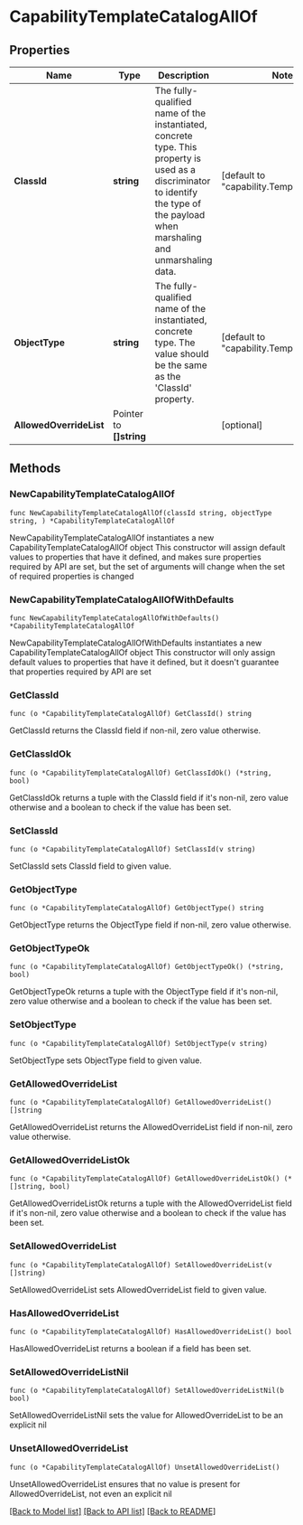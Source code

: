 # CapabilityTemplateCatalogAllOf

## Properties

Name | Type | Description | Notes
------------ | ------------- | ------------- | -------------
**ClassId** | **string** | The fully-qualified name of the instantiated, concrete type. This property is used as a discriminator to identify the type of the payload when marshaling and unmarshaling data. | [default to "capability.TemplateCatalog"]
**ObjectType** | **string** | The fully-qualified name of the instantiated, concrete type. The value should be the same as the &#39;ClassId&#39; property. | [default to "capability.TemplateCatalog"]
**AllowedOverrideList** | Pointer to **[]string** |  | [optional] 

## Methods

### NewCapabilityTemplateCatalogAllOf

`func NewCapabilityTemplateCatalogAllOf(classId string, objectType string, ) *CapabilityTemplateCatalogAllOf`

NewCapabilityTemplateCatalogAllOf instantiates a new CapabilityTemplateCatalogAllOf object
This constructor will assign default values to properties that have it defined,
and makes sure properties required by API are set, but the set of arguments
will change when the set of required properties is changed

### NewCapabilityTemplateCatalogAllOfWithDefaults

`func NewCapabilityTemplateCatalogAllOfWithDefaults() *CapabilityTemplateCatalogAllOf`

NewCapabilityTemplateCatalogAllOfWithDefaults instantiates a new CapabilityTemplateCatalogAllOf object
This constructor will only assign default values to properties that have it defined,
but it doesn't guarantee that properties required by API are set

### GetClassId

`func (o *CapabilityTemplateCatalogAllOf) GetClassId() string`

GetClassId returns the ClassId field if non-nil, zero value otherwise.

### GetClassIdOk

`func (o *CapabilityTemplateCatalogAllOf) GetClassIdOk() (*string, bool)`

GetClassIdOk returns a tuple with the ClassId field if it's non-nil, zero value otherwise
and a boolean to check if the value has been set.

### SetClassId

`func (o *CapabilityTemplateCatalogAllOf) SetClassId(v string)`

SetClassId sets ClassId field to given value.


### GetObjectType

`func (o *CapabilityTemplateCatalogAllOf) GetObjectType() string`

GetObjectType returns the ObjectType field if non-nil, zero value otherwise.

### GetObjectTypeOk

`func (o *CapabilityTemplateCatalogAllOf) GetObjectTypeOk() (*string, bool)`

GetObjectTypeOk returns a tuple with the ObjectType field if it's non-nil, zero value otherwise
and a boolean to check if the value has been set.

### SetObjectType

`func (o *CapabilityTemplateCatalogAllOf) SetObjectType(v string)`

SetObjectType sets ObjectType field to given value.


### GetAllowedOverrideList

`func (o *CapabilityTemplateCatalogAllOf) GetAllowedOverrideList() []string`

GetAllowedOverrideList returns the AllowedOverrideList field if non-nil, zero value otherwise.

### GetAllowedOverrideListOk

`func (o *CapabilityTemplateCatalogAllOf) GetAllowedOverrideListOk() (*[]string, bool)`

GetAllowedOverrideListOk returns a tuple with the AllowedOverrideList field if it's non-nil, zero value otherwise
and a boolean to check if the value has been set.

### SetAllowedOverrideList

`func (o *CapabilityTemplateCatalogAllOf) SetAllowedOverrideList(v []string)`

SetAllowedOverrideList sets AllowedOverrideList field to given value.

### HasAllowedOverrideList

`func (o *CapabilityTemplateCatalogAllOf) HasAllowedOverrideList() bool`

HasAllowedOverrideList returns a boolean if a field has been set.

### SetAllowedOverrideListNil

`func (o *CapabilityTemplateCatalogAllOf) SetAllowedOverrideListNil(b bool)`

 SetAllowedOverrideListNil sets the value for AllowedOverrideList to be an explicit nil

### UnsetAllowedOverrideList
`func (o *CapabilityTemplateCatalogAllOf) UnsetAllowedOverrideList()`

UnsetAllowedOverrideList ensures that no value is present for AllowedOverrideList, not even an explicit nil

[[Back to Model list]](../README.md#documentation-for-models) [[Back to API list]](../README.md#documentation-for-api-endpoints) [[Back to README]](../README.md)


